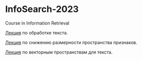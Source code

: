 # InfoSearch-2023
Course in Information Retrieval

[Лекция](https://github.com/klyshinsky/InfoSearch-2023/blob/main/Lecture_20230225_text_processing.ipynb) по обработке текста.
 
[Лекция](https://github.com/klyshinsky/InfoSearch-2023/blob/main/Lecture_20230325_Reduce_Space.ipynb) по снижению размерности пространства признаков.

[Лекция](https://github.com/klyshinsky/InfoSearch-2023/blob/main/Lecture20230325_W2V_Bert.ipynb) по векторным пространствам для текста.

